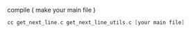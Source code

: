 compile ( make your main file ) 
```c
cc get_next_line.c get_next_line_utils.c [your main file]
```
